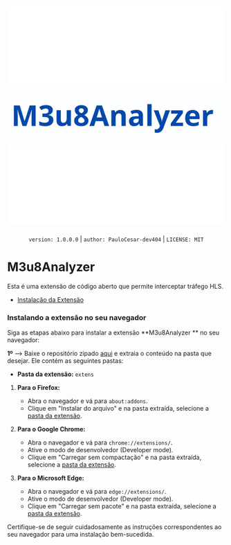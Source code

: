<div align="center">
  <h1><img src="extens\icons\favicon-128x128.png"></h1>
</div>

<p align="center">
  <code>version: 1.0.0.0</code> | <code>author: PauloCesar-dev404</code> | <code>LICENSE: MIT</code>
</p>


# M3u8Analyzer

Esta é uma extensão de código aberto que permite interceptar tráfego HLS.

- [Instalação da Extensão](#instalando-a-extensão-no-seu-navegador)

### Instalando a extensão no seu navegador

Siga as etapas abaixo para instalar a extensão **M3u8Analyzer
** no seu navegador:

**1º** --> Baixe o repositório zipado [aqui](https://github.com/PauloCesar-dev404/M3u8AnalyzerM3u8Analyzer-Extension-/archive/refs/heads/main.zip) e extraia o conteúdo na pasta que desejar. Ele contém as seguintes pastas:
- **Pasta da extensão:** `extens`


1. **Para o Firefox:**
   - Abra o navegador e vá para `about:addons`.
   - Clique em "Instalar do arquivo" e na pasta extraída, selecione a [pasta da extensão](#pasta-da-extensão-extens).

2. **Para o Google Chrome:**
   - Abra o navegador e vá para `chrome://extensions/`.
   - Ative o modo de desenvolvedor (Developer mode).
   - Clique em "Carregar sem compactação" e na pasta extraída, selecione a [pasta da extensão](#pasta-da-extensão-extens).

3. **Para o Microsoft Edge:**
   - Abra o navegador e vá para `edge://extensions/`.
   - Ative o modo de desenvolvedor (Developer mode).
   - Clique em "Carregar sem pacote" e na pasta extraída, selecione a [pasta da extensão](#pasta-da-extensão-extens).

Certifique-se de seguir cuidadosamente as instruções correspondentes ao seu navegador para uma instalação bem-sucedida.

